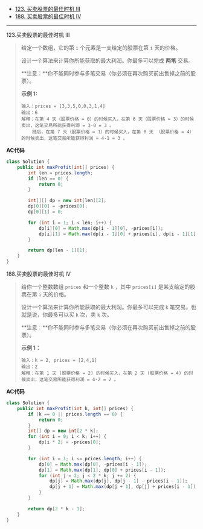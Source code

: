 -  [123. 买卖股票的最佳时机 III](https://leetcode.cn/problems/best-time-to-buy-and-sell-stock-iii/)
-  [188. 买卖股票的最佳时机 IV](https://leetcode.cn/problems/best-time-to-buy-and-sell-stock-iv/)

----

123.买卖股票的最佳时机 III

>给定一个数组，它的第 `i` 个元素是一支给定的股票在第 `i` 天的价格。
>
>设计一个算法来计算你所能获取的最大利润。你最多可以完成 **两笔** 交易。
>
>**注意：**你不能同时参与多笔交易（你必须在再次购买前出售掉之前的股票）。
>
>**示例 1:**
>
>```
>输入：prices = [3,3,5,0,0,3,1,4]
>输出：6
>解释：在第 4 天（股票价格 = 0）的时候买入，在第 6 天（股票价格 = 3）的时候卖出，这笔交易所能获得利润 = 3-0 = 3 。
>     随后，在第 7 天（股票价格 = 1）的时候买入，在第 8 天 （股票价格 = 4）的时候卖出，这笔交易所能获得利润 = 4-1 = 3 。
>```

**AC代码**

```java
class Solution {
    public int maxProfit(int[] prices) {
        int len = prices.length;
        if (len == 0) {
            return 0;
        }

        int[][] dp = new int[len][2];
        dp[0][0] = -prices[0];
        dp[0][1] = 0;

        for (int i = 1; i < len; i++) {
            dp[i][0] = Math.max(dp[i - 1][0], -prices[i]);
            dp[i][1] = Math.max(dp[i - 1][0] + prices[i], dp[i - 1][1]);
        }

        return dp[len - 1][1];
    }
}
```

188.买卖股票的最佳时机 IV

>给你一个整数数组 `prices` 和一个整数 `k` ，其中 `prices[i]` 是某支给定的股票在第 `i` 天的价格。
>
>设计一个算法来计算你所能获取的最大利润。你最多可以完成 `k` 笔交易。也就是说，你最多可以买 `k` 次，卖 `k` 次。
>
>**注意：**你不能同时参与多笔交易（你必须在再次购买前出售掉之前的股票）。
>
> 
>
>**示例 1：**
>
>```
>输入：k = 2, prices = [2,4,1]
>输出：2
>解释：在第 1 天 (股票价格 = 2) 的时候买入，在第 2 天 (股票价格 = 4) 的时候卖出，这笔交易所能获得利润 = 4-2 = 2 。
>```

**AC代码**

```java
class Solution {
    public int maxProfit(int k, int[] prices) {
        if (k == 0 || prices.length == 0) {
            return 0;
        }
        int[] dp = new int[2 * k];
        for (int i = 0; i < k; i++) {
            dp[i * 2] = -prices[0];
        }

        for (int i = 1; i <= prices.length; i++) {
            dp[0] = Math.max(dp[0], -prices[i - 1]);
            dp[1] = Math.max(dp[1], dp[0] + prices[i - 1]);
            for (int j = 2; j < 2 * k; j += 2) {
                dp[j] = Math.max(dp[j], dp[j - 1] - prices[i - 1]);
                dp[j + 1] = Math.max(dp[j + 1], dp[j] + prices[i - 1]);
            }
        }

        return dp[2 * k - 1];
    }
}
```

